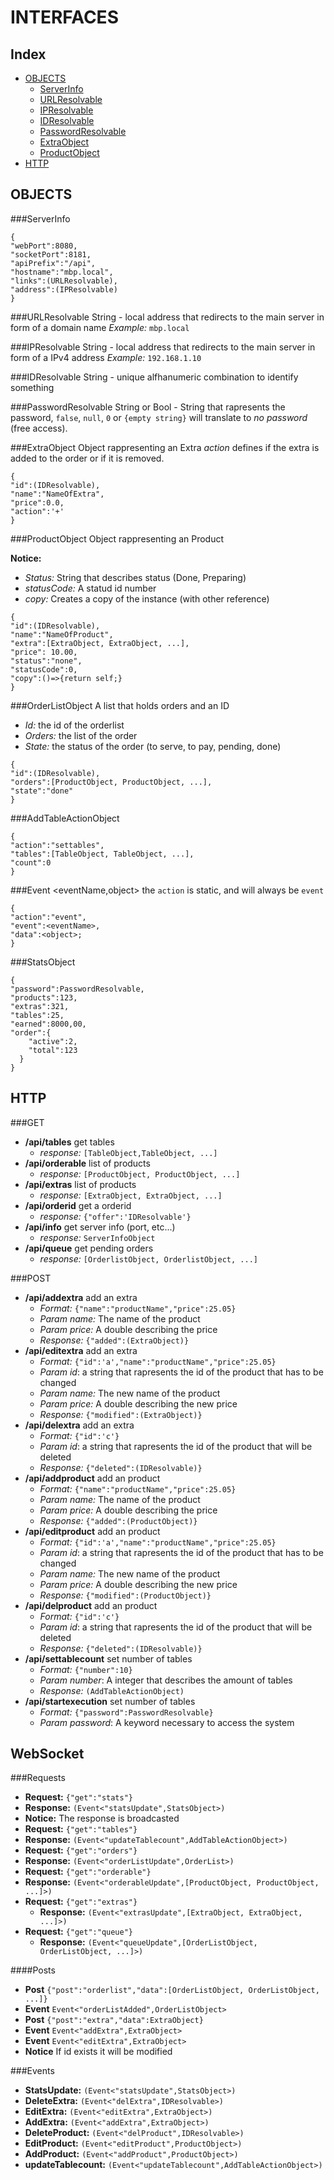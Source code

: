 INTERFACES
=====

Index
----
- [OBJECTS](#objects)
  - [ServerInfo](#serverinfo)
  - [URLResolvable](#urlresolvable)
  - [IPResolvable](#ipresolvable)
  - [IDResolvable](#idresolvable)
  - [PasswordResolvable](#passwordresolvable)
  - [ExtraObject](#extraobject)
  - [ProductObject](#productobject)
- [HTTP](#http)

OBJECTS
----
###ServerInfo
```
{
"webPort":8080,
"socketPort":8181,
"apiPrefix":"/api",
"hostname":"mbp.local",
"links":(URLResolvable),
"address":(IPResolvable)
}
```

###URLResolvable
String - local address that redirects to the main server in form of a domain name
*Example:* `mbp.local`

###IPResolvable
String - local address that redirects to the main server in form of a IPv4 address
*Example:* `192.168.1.10`

###IDResolvable
String - unique alfhanumeric combination to identify something

###PasswordResolvable
String or Bool - String that rapresents the password, `false`, `null`, `0` or `{empty string}` will translate to *no password* (free access).

###ExtraObject
Object rappresenting an Extra
*action* defines if the extra is added to the order or if it is removed.
```
{
"id":(IDResolvable),
"name":"NameOfExtra",
"price":0.0,
"action":'+'
}
```

###ProductObject
Object rappresenting an Product

**Notice:**
- *Status:* String that describes status (Done, Preparing)
- *statusCode:* A statud id number
- *copy:* Creates a copy of the instance (with other reference)

```
{
"id":(IDResolvable),
"name":"NameOfProduct",
"extra":[ExtraObject, ExtraObject, ...],
"price": 10.00,
"status":"none",
"statusCode":0,
"copy":()=>{return self;}
}
```

###OrderListObject
A list that holds orders and an ID
- *Id:* the id of the orderlist
- *Orders:* the list of the order
- *State:* the status of the order (to serve, to pay, pending, done)

```
{
"id":(IDResolvable),
"orders":[ProductObject, ProductObject, ...],
"state":"done"
}
```

###AddTableActionObject
```
{
"action":"settables",
"tables":[TableObject, TableObject, ...],
"count":0
}
```

###Event &lt;eventName,object&gt;
the `action` is static, and will always be `event`
```
{
"action":"event",
"event":<eventName>,
"data":<object>;
}
```

###StatsObject
```
{
"password":PasswordResolvable,
"products":123,
"extras":321,
"tables":25,
"earned":8000,00,
"order":{
    "active":2,
    "total":123
  }
}
```

HTTP
---
###GET
- **/api/tables** get tables
  - *response:* `[TableObject,TableObject, ...]`
- **/api/orderable** list of products
  - *response:* `[ProductObject, ProductObject, ...]`
- **/api/extras** list of products
  - *response:* `[ExtraObject, ExtraObject, ...]`
- **/api/orderid** get a orderid
  - *response:* `{"offer":'IDResolvable'}`
- **/api/info** get server info (port, etc...)
  - *response:* `ServerInfoObject`
- **/api/queue** get pending orders
  - *response:* `[OrderlistObject, OrderlistObject, ...]`

###POST
- **/api/addextra** add an extra
  - *Format:* `{"name":"productName","price":25.05}`
  - *Param name:* The name of the product
  - *Param price:* A double describing the price
  - *Response:* `{"added":(ExtraObject)}`
- **/api/editextra** add an extra
  - *Format:* `{"id":'a',"name":"productName","price":25.05}`
  - *Param id*: a string that rapresents the id of the product that has to be changed
  - *Param name:* The new name of the product
  - *Param price:* A double describing the new price
  - *Response:* `{"modified":(ExtraObject)}`
- **/api/delextra** add an extra
  - *Format:* `{"id":'c'}`
  - *Param id*: a string that rapresents the id of the product that will be deleted
  - *Response:* `{"deleted":(IDResolvable)}`
- **/api/addproduct** add an product
  - *Format:* `{"name":"productName","price":25.05}`
  - *Param name:* The name of the product
  - *Param price:* A double describing the price
  - *Response:* `{"added":(ProductObject)}`
- **/api/editproduct** add an product
  - *Format:* `{"id":'a',"name":"productName","price":25.05}`
  - *Param id*: a string that rapresents the id of the product that has to be changed
  - *Param name:* The new name of the product
  - *Param price:* A double describing the new price
  - *Response:* `{"modified":(ProductObject)}`
- **/api/delproduct** add an product
  - *Format:* `{"id":'c'}`
  - *Param id*: a string that rapresents the id of the product that will be deleted
  - *Response:* `{"deleted":(IDResolvable)}`
- **/api/settablecount** set number of tables
  - *Format:* `{"number":10}`
  - *Param number*: A integer that describes the amount of tables
  - *Response:* `(AddTableActionObject)`
- **/api/startexecution** set number of tables
  - *Format:* `{"password":PasswordResolvable}`
  - *Param password*: A keyword necessary to access the system
  
WebSocket
---
###Requests
- **Request:** `{"get":"stats"}`
 - **Response:** `(Event<"statsUpdate",StatsObject>)`
 - **Notice:** The response is broadcasted
- **Request:** `{"get":"tables"}`
 - **Response:** `(Event<"updateTablecount",AddTableActionObject>)`
- **Request:** `{"get":"orders"}`
 - **Response:** `(Event<"orderListUpdate",OrderList>)`
- **Request:** `{"get":"orderable"}`
 - **Response:** `(Event<"orderableUpdate",[ProductObject, ProductObject, ...]>)`
- **Request:** `{"get":"extras"}`
  - **Response:** `(Event<"extrasUpdate",[ExtraObject, ExtraObject, ...]>)`
- **Request:** `{"get":"queue"}`
  - **Response:** `(Event<"queueUpdate",[OrderListObject, OrderListObject, ...]>)`

####Posts
- **Post** `{"post":"orderlist","data":[OrderListObject, OrderListObject, ...]}`
 - **Event** `Event<"orderListAdded",OrderListObject>`
- **Post** `{"post":"extra","data":ExtraObject}`
 - **Event** `Event<"addExtra",ExtraObject>`
 - **Event** `Event<"editExtra",ExtraObject>`
 - **Notice** If id exists it will be modified


###Events
- **StatsUpdate:** `(Event<"statsUpdate",StatsObject>)`
- **DeleteExtra:** `(Event<"delExtra",IDResolvable>)`
- **EditExtra:** `(Event<"editExtra",ExtraObject>)`
- **AddExtra:** `(Event<"addExtra",ExtraObject>)`
- **DeleteProduct:** `(Event<"delProduct",IDResolvable>)`
- **EditProduct:** `(Event<"editProduct",ProductObject>)`
- **AddProduct:** `(Event<"addProduct",ProductObject>)`
- **updateTablecount:** `(Event<"updateTablecount",AddTableActionObject>)`
